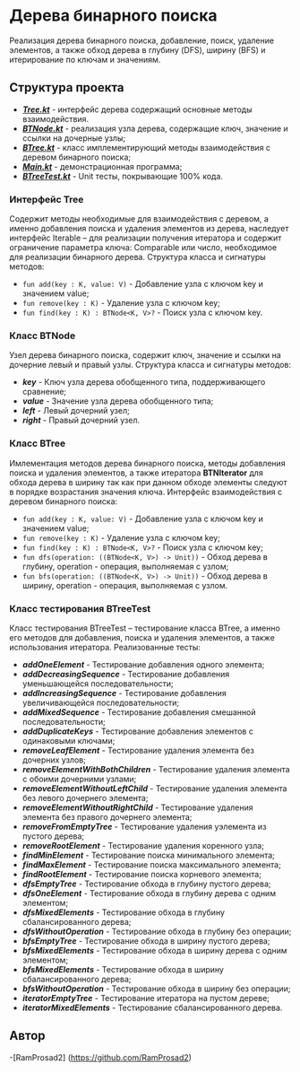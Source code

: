 # Дерева бинарного поиска
Реализация дерева бинарного поиска, добавление, поиск, удаление элементов, а также обход дерева в глубину (DFS), ширину (BFS) и итерирование по ключам и значениям.

## Структура проекта
- [***Tree.kt***](./src/main/kotlin/Tree.kt) - интерфейс дерева содержащий основные методы взаимодействия.
- [***BTNode.kt***](./src/main/kotlin/BTNode.kt) - реализация узла дерева, содержащие ключ, значение и ссылки на дочерные узлы;
- [***BTree.kt***](./src/main/kotlin/BTree.kt) - класс имплементирующий методы взаимодействия с деревом бинарного поиска;
- [***Main.kt***](./src/main/kotlin/Main.kt.kt) - демонстрационная программа;
- [***BTreeTest.kt***](./src/test/kotlin/BTreeTest.kt) - Unit тесты, покрывающие 100% кода.

### Интерфейс Tree
Содержит методы необходимые для взаимодействия с деревом, а именно добавления поиска и удаления элементов из дерева, наследует интерфейс Iterable – для реализации получения итератора и содержит ограничение параметра ключа: Comparable или число, необходимое для реализации бинарного дерева. Структура класса и сигнатуры методов:
- `fun add(key : K, value: V)` - Добавление узла с ключом key и значением value;
- `fun remove(key : K)` - Удаление узла с ключом key;
- `fun find(key : K) : BTNode<K, V>?` - Поиск узла с ключом key.

### Класс BTNode
Узел дерева бинарного поиска, содержит ключ, значение и ссылки на дочерние левый и правый узлы.
Структура класса и сигнатуры методов:
- ***key*** - Ключ узла дерева обобщенного типа, поддерживающего сравнение;
- ***value*** - Значение узла дерева обобщенного типа;
- ***left*** - Левый дочерний узел;
- ***right*** - Правый дочерний узел.

### Класс BTree
Имлементация методов дерева бинарного поиска, методы добавления поиска и удаления элементов, а также итератора **BTNIterator** для обхода дерева в ширину так как при данном обходе элементы следуют в порядке возрастания значения ключа.
Интерфейс взаимодействия с деревом бинарного поиска:
- `fun add(key : K, value: V)` - Добавление узла с ключом key и значением value;
- `fun remove(key : K)` - Удаление узла с ключом key;
- `fun find(key : K) : BTNode<K, V>?` - Поиск узла с ключом key;
- `fun dfs(operation: ((BTNode<K, V>) -> Unit))` - Обход дерева в глубину, operation - операция, выполняемая с узлом;
- `fun bfs(operation: ((BTNode<K, V>) -> Unit))` - Обход дерева в ширину, operation - операция, выполняемая с узлом.

### Класс тестирования BTreeTest
Класс тестирования BTreeTest – тестирование класса BTree, а именно его методов для добавления, поиска и удаления элементов, а также использования итератора. Реализованные тесты:
- ***addOneElement*** - Тестирование добавления одного элемента;
- ***addDecreasingSequence*** - Тестирование добавления уменьшающейся последовательности;
- ***addIncreasingSequence*** - Тестирование добавления увеличивающейся последовательности;
- ***addMixedSequence*** - Тестирование добавления смешанной последовательности;
- ***addDuplicateKeys*** - Тестирование добавления элементов с одинаковыми ключами;
- ***removeLeafElement*** - Тестирование удаления элемента без дочерних узлов;
- ***removeElementWithBothChildren*** - Тестирование удаления элемента с обоими дочерними узлами;
- ***removeElementWithoutLeftChild*** - Тестирование удаления элемента без левого дочернего элемента;
- ***removeElementWithoutRightChild*** - Тестирование удаления элемента без правого дочернего элемента;
- ***removeFromEmptyTree*** - Тестирование удаления уэлемента из пустого дерева;
- ***removeRootElement*** - Тестирование удаления коренного узла;
- ***findMinElement*** - Тестирование поиска минимального элемента;
- ***findMaxElement*** - Тестирование поиска максимального элемента;
- ***findRootElement*** - Тестирование поиска корневого элемента;
- ***dfsEmptyTree*** - Тестирование обхода в глубину пустого дерева;
- ***dfsOneElement*** - Тестирование обхода в глубину дерева с одним элементом;
- ***dfsMixedElements*** - Тестирование обхода в глубину сбалансированного дерева;
- ***dfsWithoutOperation*** - Тестирование  обхода в глубину без операции;
- ***bfsEmptyTree*** - Тестирование обхода в ширину пустого дерева;
- ***bfsMixedElements*** - Тестирование обхода в ширину дерева с одним элементом;
- ***bfsMixedElements*** - Тестирование обхода в ширину сбалансированного дерева;
- ***bfsWithoutOperation*** - Тестирование  обхода в ширину без операции;
- ***iteratorEmptyTree*** - Тестирование итератора на пустом дереве;
- ***iteratorMixedElements*** - Тестирование сбалансированного дерева.


## Автор
-[RamProsad2] (https://github.com/RamProsad2)
